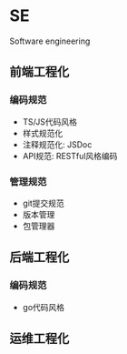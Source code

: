# SE

Software engineering

## 前端工程化
### 编码规范
- TS/JS代码风格
- 样式规范化
- 注释规范化: JSDoc
- API规范: RESTful风格编码

### 管理规范
- git提交规范
- 版本管理
- 包管理器

## 后端工程化
### 编码规范
- go代码风格

## 运维工程化
